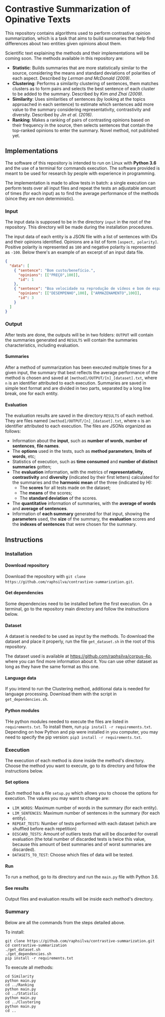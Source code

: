 # Contrastive Summarization of Opinative Texts

This repository contains algorithms used to perform contrastive opinion summarization, which is a task that aims to build summaries that help find differences about two entities given opinions about them. 

Scientific text explaining the methods and their implementations will be coming soon. The methods available in this repository are:
* **Statistic**: Builds summaries that are more statistically similar to the source, considering the means and standard deviations of polarities of each aspect. Described by _Lerman and McDonald (2009)_.  
* **Clustering**: Performs a similarity clustering of sentences, them matches clusters as to form pairs and selects the best sentence of each cluster to be added to the summary. Described by _Kim and Zhai (2009)_.
* **Similarity**: Uses similarities of sentences (by looking at the topics approached in each sentence) to estimate which sentences add more value to the summary considering representativity, contrastivity and diversity. Described by _Jin et al. (2016)_.
* **Ranking**: Makes a ranking of pairs of contrasting opinions based on their frequency in the source, then selects sentences that contain the top-ranked opinions to enter the summary. Novel method, not published yet.


## Implementations

The software of this repository is intended to run on Linux with **Python 3.6** and the use of a terminal for commands execution. The software provided is meant to be used for research by people with experience in programming.

The implementation is made to allow tests in batch: a single execution can perform tests over all input files and repeat the tests an adjustable amount of times (for each input) as to find the average performance of the methods (since they are non deterministic).


### Input

The input data is supposed to be in the directory `input` in the root of the repository. This directory will be made during the installation procedures. 

The input data of each entity is a JSON file with a list of sentences with IDs and their opinions identified. Opinions are a list of form `[aspect, polarity]`. Positive polarity is represented as `100` and negative polarity is represented as `-100`. Below there's an example of an excerpt of an input data file. 

```json
{
  "data": [
    { "sentence": "Bom custo/benefício.",
      "opinions": [["PREÇO",100]],
      "id": 1            
    },
    { "sentence": "Boa velocidade na reprodução de vídeos e bom de espaço de memória.",
      "opinions": [["DESEMPENHO",100], ["ARMAZENAMENTO",100]],
      "id": 3            
    }
  ]
}
```

### Output

After tests are done, the outputs will be in two folders: `OUTPUT` will contain the summaries generated and `RESULTS` will contain the summaries characteristics, including evaluation. 

#### Summaries 

After a method of summarization has been executed multiple times for a given input, the summary that best reflects the average performance of the method is chosen and saved at `[method]/OUTPUT/[n]_[dataset].txt`, where `n` is an identifier attributed to each execution. Summaries are saved in simple text format and are divided in two parts, separated by a long line break, one for each entity.

#### Evaluation

The evaluation results are saved in the directory `RESULTS` of each method. They are files named `[method]/OUTPUT/[n]_[dataset].txt`,  where `n` is an identifier attributed to each execution. The files are JSONs organized as follows: 
* Information about the **input**, such as **number of words**, **number of sentences**, **file names**.
* The **options** used in the tests, such as **method parameters**, **limits of words**, etc;
* Statistics of execution, such as **time consumed** and **number of distinct summaries** gotten;
* The **evaluation** information, with the metrics of **representativity**, **contrastivity** and **diversity** (indicated by their first letters) calculated for the summaries and the **harmonic mean** of the three (indicated by H):
    * The **scores** for all tests made on the dataset;
    * The **means** of the scores;
    * The **standard deviation** of the scores. 
* The **quantitative** information of summaries, with the **average of words** and **average of sentences**.
* Information of **each summary** generated for that input, showing the **parameters** used, the **size** of the summary, the **evaluation** scores and the **indexes of sentences** that were chosen for the summary.



## Instructions

### Installation

#### Download repository

Download the repository with `git clone https://github.com/raphsilva/contrastive-summarization.git`. 

#### Get dependencies

Some dependencies need to be installed before the first execution. On a terminal, go to the repository main directory and follow the instructions below.

#### Dataset

A dataset is needed to be used as input by the methods. To download the dataset and place it properly, run the file `get_dataset.sh` in the root of this repository. 

The dataset used is available at https://github.com/raphsilva/corpus-4p, where you can find more information about it. You can use other dataset as long as they have the same format as this one.

#### Language data

If you intend to run the Clustering method, additional data is needed for language processing. Download them with the script in `get_dependencies.sh`.

#### Python modules

THe python modules needed to execute the files are listed in `requirements.txt`. To install them, run `pip install -r requirements.txt`. Depending on how Python and pip were installed in you computer, you may need to specify the pip version: `pip3 install -r requirements.txt`.


### Execution

The execution of each method is done inside the method's directory. Choose the method you want to execute, go to its directory and follow the instructions below.

#### Set options

Each method has a file `setup.py` which allows you to choose the options for execution. The values you may want to change are: 
* `LIM_WORDS`: Maximum number of words in the summary (for each entity).
* `LIM_SENTENCES`: Maximum number of sentences in the summary (for each entity).
* `REPEAT_TESTS`: Number of tests performed with each dataset (which are shuffled before each repetition)
* `DISCARD_TESTS`: Amount of outliers tests that will be discarded for overall evaluation (the total number of discarded tests is twice this value, because this amount of best summaries and of worst summaries are discarded).
* `DATASETS_TO_TEST`: Choose which files of data will be tested.

#### Run

To run a method, go to its directory and run the `main.py` file with Python 3.6. 

#### See results

Output files and evaluation results will be inside each method's directory.


### Summary

Below are all the commands from the steps detailed above. 

To install:
```
git clone https://github.com/raphsilva/contrastive-summarization.git
cd contrastive-summarization
./get_dataset.sh
./get_dependencies.sh
pip install -r requirements.txt
```

To execute all methods:
```
cd Similarity
python main.py
cd ../Ranking
python main.py
cd ../Statistic
python main.py
cd ../Clustering
python main.py
cd ..
```